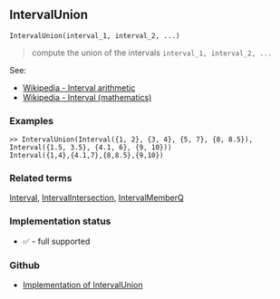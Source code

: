 ## IntervalUnion
 
```
IntervalUnion(interval_1, interval_2, ...)
```

> compute the union of the intervals `interval_1, interval_2, ...`


See:
* [Wikipedia - Interval arithmetic](https://en.wikipedia.org/wiki/Interval_arithmetic)
* [Wikipedia - Interval (mathematics)](https://en.wikipedia.org/wiki/Interval_(mathematics))

### Examples

```
>> IntervalUnion(Interval({1, 2}, {3, 4}, {5, 7}, {8, 8.5}), Interval({1.5, 3.5}, {4.1, 6}, {9, 10}))
Interval({1,4},{4.1,7},{8,8.5},{9,10})
```

### Related terms 
[Interval](Interval.md), [IntervalIntersection](IntervalIntersection.md), [IntervalMemberQ](IntervalMemberQ.md)






### Implementation status

* &#x2705; - full supported

### Github

* [Implementation of IntervalUnion](https://github.com/axkr/symja_android_library/blob/master/symja_android_library/matheclipse-core/src/main/java/org/matheclipse/core/builtin/IntervalFunctions.java#L664) 
